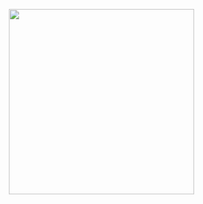 <p align="center">
    <img width="330" src=https://discord-readme-badge.vercel.app/api?id=394920068447731712>
</p>

